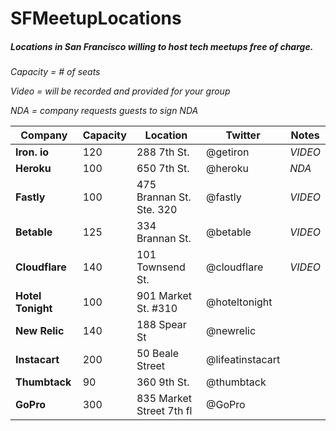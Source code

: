 # SFMeetupLocations
##### Locations in San Francisco willing to host tech meetups free of charge. 

*Capacity = # of seats*

*Video = will be recorded and provided for your group*

*NDA = company requests guests to sign NDA*


Company | Capacity | Location | Twitter | Notes
------------ | ------------- | ------------- | ------------- | -------------
**Iron. io** | 120 | 288 7th St.| @getiron | *VIDEO*
**Heroku** | 100 | 650 7th St.|@heroku | *NDA*
**Fastly** | 100 | 475 Brannan St. Ste. 320 | @fastly | *VIDEO*
**Betable** | 125  | 334 Brannan St. | @betable | *VIDEO*
**Cloudflare** | 140 | 101 Townsend St. | @cloudflare | *VIDEO*
**Hotel Tonight** | 100 | 901 Market St. #310 | @hoteltonight
**New Relic** | 140 | 188 Spear St | @newrelic |
**Instacart** | 200 | 50 Beale Street | @lifeatinstacart |
**Thumbtack** | 90 | 360 9th St. | @thumbtack |
**GoPro** | 300 | 835 Market Street 7th fl | @GoPro |
